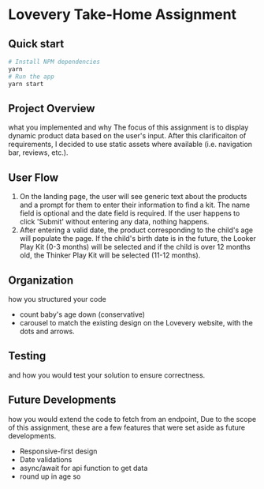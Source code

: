 # Lovevery Take-Home Assignment

## Quick start

```sh
# Install NPM dependencies
yarn
# Run the app
yarn start
```

## Project Overview
what you implemented and why
The focus of this assignment is to display dynamic product data based on the user's input. After this clarificaiton of requirements,
I decided to use static assets where available (i.e. navigation bar, reviews, etc.).

## User Flow
1. On the landing page, the user will see generic text about the products and a prompt for them to enter their information to find a kit. The name field is optional and the date field is required. If the user happens to click 'Submit' without entering any data, nothing happens.
2. After entering a valid date, the product corresponding to the child's age will populate the page. If the child's birth date is in the future, the Looker Play Kit (0-3 months) will be selected and if the child is over 12 months old, the Thinker Play Kit will be selected (11-12 months).



## Organization
how you structured your code
- count baby's age down (conservative)
- carousel to match the existing design on the Lovevery website, with the dots and arrows.

## Testing
and how you would test your solution to ensure correctness.

## Future Developments
how you would extend the code to fetch from an endpoint,
Due to the scope of this assignment, these are a few features that were set aside as future developments. 
- Responsive-first design
- Date validations
- async/await for api function to get data
- round up in age so 
